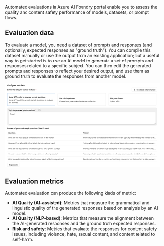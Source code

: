 Automated evaluations in Azure AI Foundry portal enable you to assess the quality and content safety performance of models, datasets, or prompt flows.

## Evaluation data

To evaluate a model, you need a dataset of prompts and responses (and optionally, expected responses as "ground truth"). You can compile this dataset manually or use the output from an existing application; but a useful way to get started is to use an AI model to generate a set of prompts and responses related to a specific subject. You can then edit the generated prompts and responses to reflect your desired output, and use them as ground truth to evaluate the responses from another model.

![Screenshot of AI-generated evaluation data.](../media/ai-generated-test-data.png)

## Evaluation metrics

Automated evaluation can produce the following kinds of metric:

- **AI Quality (AI-assisted)**: Metrics that measure the grammatical and linguistic quality of the generated responses based on analysis by an AI model.
- **AI Quality (NLP-based)**: Metrics that measure the alignment between the AI-generated responses and the ground truth expected responses.
- **Risk and safety**: Metrics that evaluate the responses for content safety issues, including violence, hate, sexual content, and content related to self-harm.